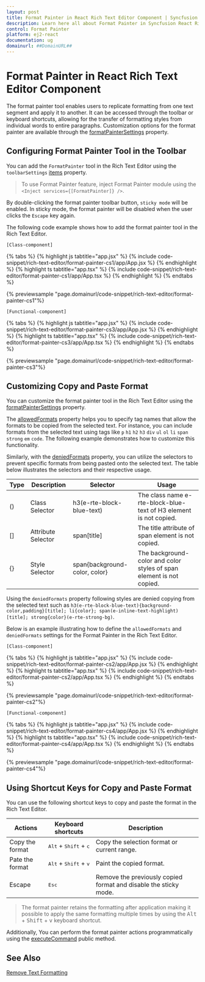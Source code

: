 ```yaml
---
layout: post
title: Format Painter in React Rich Text Editor Component | Syncfusion
description: Learn here all about Format Painter in Syncfusion React Rich Text Editor component of Syncfusion Essential JS 2 and more.
control: Format Painter 
platform: ej2-react
documentation: ug
domainurl: ##DomainURL##
---
```


# Format Painter in React Rich Text Editor Component

The format painter tool enables users to replicate formatting from one text segment and apply it to another. It can be accessed through the toolbar or keyboard shortcuts, allowing for the transfer of formatting styles from individual words to entire paragraphs. Customization options for the format painter are available through the [formatPainterSettings](../api/rich-text-editor/formatPainterSettings/) property.

## Configuring Format Painter Tool in the Toolbar

You can add the `FormatPainter` tool in the Rich Text Editor using the `toolbarSettings` [items](../api/rich-text-editor/toolbarSettings/#items) property.

> To use Format Painter feature, inject Format Painter module using the `<Inject services={[FormatPainter]} />`.

By double-clicking the format painter toolbar button, `sticky mode` will be enabled. In sticky mode, the format painter will be disabled when the user clicks the `Escape` key again.

The following code example shows how to add the format painter tool in the Rich Text Editor.

`[Class-component]`

{% tabs %}
{% highlight js tabtitle="app.jsx" %}
{% include code-snippet/rich-text-editor/format-painter-cs1/app/App.jsx %}
{% endhighlight %}
{% highlight ts tabtitle="app.tsx" %}
{% include code-snippet/rich-text-editor/format-painter-cs1/app/App.tsx %}
{% endhighlight %}
{% endtabs %}

{% previewsample "page.domainurl/code-snippet/rich-text-editor/format-painter-cs1"%}

`[Functional-component]`

{% tabs %}
{% highlight js tabtitle="app.jsx" %}
{% include code-snippet/rich-text-editor/format-painter-cs3/app/App.jsx %}
{% endhighlight %}
{% highlight ts tabtitle="app.tsx" %}
{% include code-snippet/rich-text-editor/format-painter-cs3/app/App.tsx %}
{% endhighlight %}
{% endtabs %}

{% previewsample "page.domainurl/code-snippet/rich-text-editor/format-painter-cs3"%}


## Customizing Copy and Paste Format

You can customize the format painter tool in the Rich Text Editor using the [formatPainterSettings](https://ej2.syncfusion.com/react/documentation/api/rich-text-editor/formatPainterSettings/) property.

The [allowedFormats](../api/rich-text-editor/formatPainterSettings/#allowedformats) property helps you to specify tag names that allow the formats to be copied from the selected text. For instance, you can include formats from the selected text using tags like `p` `h1` `h2` `h3` `div` `ul` `ol` `li` `span` `strong` `em` `code`. The following example demonstrates how to customize this functionality.

Similarly, with the [deniedFormats](../api/rich-text-editor/formatPainterSettings/#deniedformats) property, you can utilize the selectors to prevent specific formats from being pasted onto the selected text. The table below illustrates the selectors and their respective usage.

| Type | Description        | Selector                                                | Usage                                                                  |
|------|--------------------|---------------------------------------------------------|------------------------------------------------------------------------|
| ()   | Class Selector     | h3(e-rte-block-blue-text)                               | The class name e-rte-block-blue-text of H3 element is not copied.      |
| []   | Attribute Selector | span\[title]                                            | The title attribute of span element is not copied.                     |
| {}   | Style Selector     | span{background-color, color}                           | The background-color and color styles of span element is not copied.   |

Using the `deniedFormats` property following styles are denied copying from the selected text such as `h3(e-rte-block-blue-text){background-color,padding}[title]; li{color}; span(e-inline-text-highlight)[title]; strong{color}(e-rte-strong-bg)`.

Below is an example illustrating how to define the `allowedFormats` and `deniedFormats` settings for the Format Painter in the Rich Text Editor.

`[Class-component]`

{% tabs %}
{% highlight js tabtitle="app.jsx" %}
{% include code-snippet/rich-text-editor/format-painter-cs2/app/App.jsx %}
{% endhighlight %}
{% highlight ts tabtitle="app.tsx" %}
{% include code-snippet/rich-text-editor/format-painter-cs2/app/App.tsx %}
{% endhighlight %}
{% endtabs %}

{% previewsample "page.domainurl/code-snippet/rich-text-editor/format-painter-cs2"%}

`[Functional-component]`

{% tabs %}
{% highlight js tabtitle="app.jsx" %}
{% include code-snippet/rich-text-editor/format-painter-cs4/app/App.jsx %}
{% endhighlight %}
{% highlight ts tabtitle="app.tsx" %}
{% include code-snippet/rich-text-editor/format-painter-cs4/app/App.tsx %}
{% endhighlight %}
{% endtabs %}

{% previewsample "page.domainurl/code-snippet/rich-text-editor/format-painter-cs4"%}


## Using Shortcut Keys for Copy and Paste Format

You can use the following shortcut keys to copy and paste the format in the Rich Text Editor.

| Actions               | Keyboard shortcuts                               | Description                                                     |
|-----------------------|--------------------------------------------------|-----------------------------------------------------------------|
| Copy the format       | <kbd>Alt</kbd> + <kbd>Shift</kbd> + <kbd>c</kbd> | Copy the selection format or current range.                     |
| Pate the format       | <kbd>Alt</kbd> + <kbd>Shift</kbd> + <kbd>v</kbd> | Paint the copied format.                                        |
| Escape                | <kbd>Esc</kbd>                                   | Remove the previously copied format and disable the sticky mode.|

> The format painter retains the formatting after application making it possible to apply the same formatting multiple times by using the <kbd>Alt</kbd> + <kbd>Shift</kbd> + <kbd>v</kbd> keyboard shortcut.

Additionally, You can perform the format painter actions programmatically using the [executeCommand](../exec-command/) public method.

## See Also

[Remove Text Formatting](https://ej2.syncfusion.com/react/documentation/rich-text-editor/remove-formatting)
